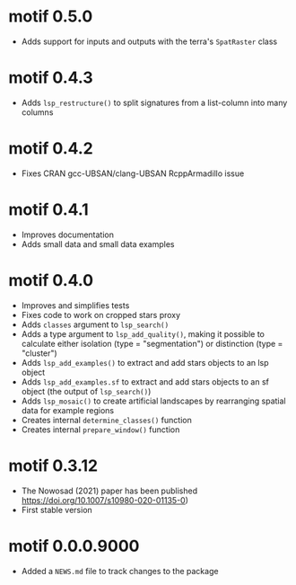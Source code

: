 # motif 0.5.0

* Adds support for inputs and outputs with the terra's `SpatRaster` class

# motif 0.4.3

* Adds `lsp_restructure()` to split signatures from a list-column into many columns

# motif 0.4.2

* Fixes CRAN gcc-UBSAN/clang-UBSAN RcppArmadillo issue

# motif 0.4.1

* Improves documentation
* Adds small data and small data examples

# motif 0.4.0

* Improves and simplifies tests
* Fixes code to work on cropped stars proxy
* Adds `classes` argument to `lsp_search()`
* Adds a type argument to `lsp_add_quality()`, making it possible to calculate either isolation (type = "segmentation") or distinction (type = "cluster")
* Adds `lsp_add_examples()` to extract and add stars objects to an lsp object
* Adds `lsp_add_examples.sf` to extract and add stars objects to an sf object (the output of `lsp_search()`)
* Adds `lsp_mosaic()` to create artificial landscapes by rearranging spatial data for example regions
* Creates internal `determine_classes()` function
* Creates internal `prepare_window()` function

# motif 0.3.12

* The Nowosad (2021) paper has been published <https://doi.org/10.1007/s10980-020-01135-0>)
* First stable version

# motif 0.0.0.9000

* Added a `NEWS.md` file to track changes to the package
